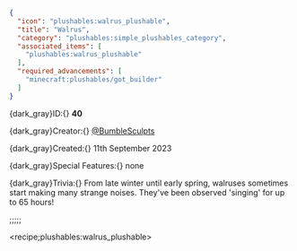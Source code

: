 ```json
{
  "icon": "plushables:walrus_plushable",
  "title": "Walrus",
  "category": "plushables:simple_plushables_category",
  "associated_items": [
    "plushables:walrus_plushable"
  ],
  "required_advancements": [
    "minecraft:plushables/got_builder"
  ]
}
```

{dark_gray}ID:{} **40** 

{dark_gray}Creator:{} [@BumbleSculpts](https://twitter.com/BumbleSculpts) 

{dark_gray}Created:{} 11th September 2023 


{dark_gray}Special Features:{} none 


{dark_gray}Trivia:{} From late winter until early spring, walruses sometimes start making many strange noises. They've been observed 'singing' for up to 65 hours!

;;;;;

<recipe;plushables:walrus_plushable>


